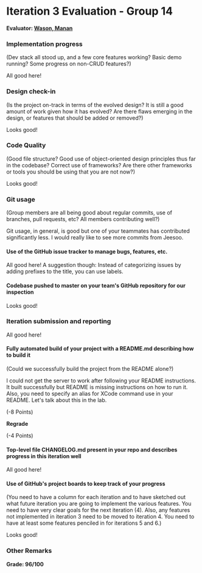 # Iteration 3 Evaluation - Group 14

**Evaluator: [Wason, Manan](mailto:mwason1@jhu.edu)**

### Implementation progress
(Dev stack all stood up, and a few core features working?  Basic demo running?  Some progress on non-CRUD features?)

All good here!

### Design check-in
(Is the project on-track in terms of the evolved design?  It is still a good amount of work given how it has evolved?  Are there flaws emerging in the design, or features that should be added or removed?)

Looks good!

### Code Quality
(Good file structure?  Good use of object-oriented design principles thus far in the codebase?  Correct use of frameworks?  Are there other frameworks or tools you should be using that you are not now?)
 
Looks good!

### Git usage
(Group members are all being good about regular commits, use of branches, pull requests, etc?  All members contributing well?)

Git usage, in general, is good but one of your teammates has contributed significantly less. I would really like to see more commits from Jeesoo.

#### Use of the GitHub issue tracker to manage bugs, features, etc.

All good here! A suggestion though: Instead of categorizing issues by adding prefixes to the title, you can use labels.

#### Codebase pushed to master on your team's GitHub repository for our inspection

Looks good!

### Iteration submission and reporting

All good here!

#### Fully automated build of your project with a README.md describing how to build it
(Could we successfully build the project from the README alone?)

I could not get the server to work after following your README instructions. It built successfully but README is missing instructions on how to run it. Also, you need to specify an alias for XCode command use in your README. Let's talk about this in the lab. 

(-8 Points)

**Regrade**

(-4 Points)


#### Top-level file CHANGELOG.md present in your repo and describes progress in this iteration well

All good here!

#### Use of GitHub's project boards to keep track of your progress
(You need to have a column for each iteration and to have sketched out what future iteration you are going to implement the various features.  You need to have very clear goals for the next iteration (4).  Also, any features not implemented in iteration 3 need to be moved to iteration 4.  You need to have at least some features penciled in for iterations 5 and 6.)

Looks good!

### Other Remarks


**Grade: 96/100**

